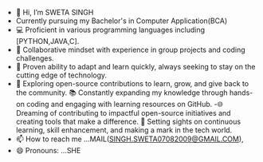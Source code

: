 - 👋 Hi, I’m SWETA SINGH
- Currently pursuing my Bachelor's in Computer Application(BCA)
- 💻 Proficient in various programming languages including [PYTHON,JAVA,C].
- 🤝 Collaborative mindset with experience in group projects and coding challenges.
- 🌟 Proven ability to adapt and learn quickly, always seeking to stay on the cutting edge of technology.
- 🌱 Exploring open-source contributions to learn, grow, and give back to the community.
📚 Constantly expanding my knowledge through hands-on coding and engaging with learning resources on GitHub.
-🌐 Dreaming of contributing to impactful open-source initiatives and creating tools that make a difference.
🎯 Setting sights on continuous learning, skill enhancement, and making a mark in the tech world.
- 📫 How to reach me ...MAIL(SINGH.SWETA07082009@GMAIL.COM),
- 😄 Pronouns: ...SHE


<!---
SWETA-0708/SWETA-0708 is a ✨ special ✨ repository because its `README.md` (this file) appears on your GitHub profile.
You can click the Preview link to take a look at your changes.
--->

